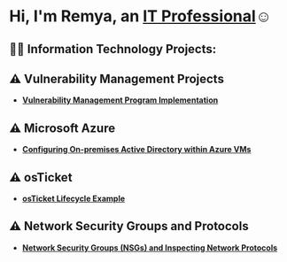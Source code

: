 <h1>Hi, I'm Remya, an <a href="https://linkedin.com/in/remya-harikrishnan-a70a88126">IT Professional</a>☺</h1>

<h2>👨‍💻 Information Technology Projects:</h2>


## ⚠️ Vulnerability Management Projects

- **[Vulnerability Management Program Implementation](https://github.com/remyahk12/Vulnerability-management-Scan/blob/main/README.md)**

## ⚠️  <b>Microsoft Azure</b>
  

- **[Configuring On-premises Active Directory within Azure VMs](https://github.com/remyahk12/Active-Directory)**


## ⚠️ osTicket

- **[osTicket Lifecycle Example](https://github.com/remyahk12/ozticket-preq)**

## ⚠️ Network Security Groups and Protocols

- **[Network Security Groups (NSGs) and Inspecting Network Protocols](https://github.com/remyahk12/Network-Security-Group-NSG-and-Inspecting-Security-Groups)**
 <h2>
 
 


[linkedin]: https://linkedin.com/in/remya-harikrishnan-a70a88126
